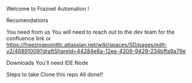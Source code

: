 Welcome to Fraznet Automation !

Recomendations

You need from us
You will need to reach out to the dev team for the confluence link or 
https://freezingpointllc.atlassian.net/wiki/spaces/SD/pages/edit-v2/46891009?draftShareId=44284e8a-12ee-4309-9429-234bffa9a79e

Downloads You'll need
IDE 
Node 

Steps to take
Clone this repo
All done!!
